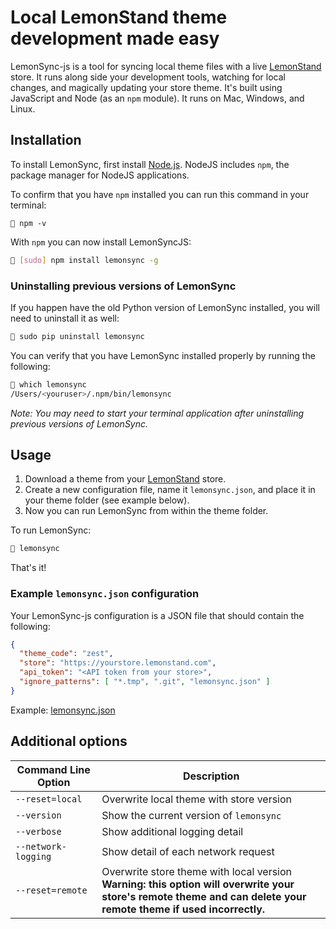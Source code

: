 # Local LemonStand theme development made easy


LemonSync-js is a tool for syncing local theme files with a live [LemonStand](https://lemonstand.com/) store. It runs along side your development tools, watching for local changes, and magically updating your store theme. It's built using JavaScript and Node (as an `npm` module). It runs on Mac, Windows, and Linux.

## Installation

To install LemonSync, first install [Node.js](https://nodejs.org/en/). NodeJS includes `npm`, the package manager for NodeJS applications.

To confirm that you have `npm` installed you can run this command in your terminal:

```
🍋 npm -v
```

With `npm` you can now install LemonSyncJS:

```bash
🍋 [sudo] npm install lemonsync -g
```

### Uninstalling previous versions of LemonSync

If you happen have the old Python version of LemonSync installed, you will need to uninstall it as well:

```bash
🍋 sudo pip uninstall lemonsync
```

You can verify that you have LemonSync installed properly by running the following:

```bash
🍋 which lemonsync
/Users/<youruser>/.npm/bin/lemonsync
```

_Note: You may need to start your terminal application after uninstalling previous versions of LemonSync._


## Usage

1. Download a theme from your [LemonStand](https://lemonstand.com/) store.
2. Create a new configuration file, name it `lemonsync.json`, and place it in your theme folder (see example below).
3. Now you can run LemonSync from within the theme folder.

To run LemonSync:


```bash
🍋 lemonsync
```

That's it!


### Example `lemonsync.json` configuration

Your LemonSync-js configuration is a JSON file that should contain the following:

```json
{
  "theme_code": "zest",
  "store": "https://yourstore.lemonstand.com",
  "api_token": "<API token from your store>",
  "ignore_patterns": [ "*.tmp", ".git", "lemonsync.json" ]
}
```

Example: [lemonsync.json](https://raw.githubusercontent.com/tomcornall/lemonsync-js/master/lemonsync.json)


## Additional options

| Command Line Option      | Description |
| ------------------------ | ----------- |
| `--reset=local` | Overwrite local theme with store version |
| `--version` | Show the current version of `lemonsync` |
| `--verbose` | Show additional logging detail |
| `--network-logging` | Show detail of each network request |
| `--reset=remote` | Overwrite store theme with local version <br>  **Warning: this option will overwrite your store's remote theme and can delete your remote theme if used incorrectly.** |


